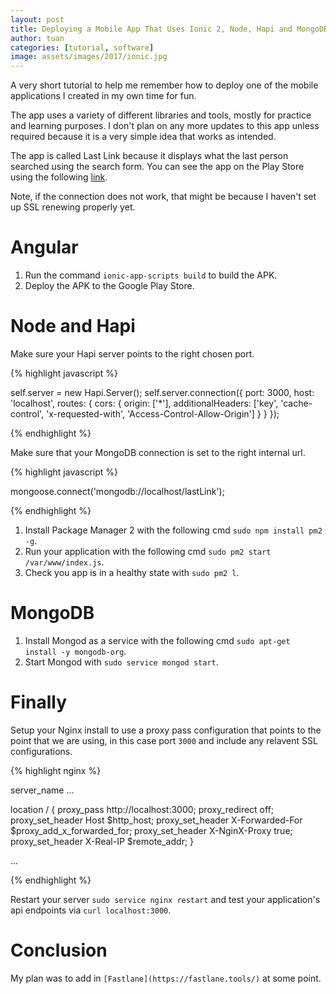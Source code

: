 ```yaml
---
layout: post
title: Deploying a Mobile App That Uses Ionic 2, Node, Hapi and MongoDB
author: tuan
categories: [tutorial, software]
image: assets/images/2017/ionic.jpg
---
```


A very short tutorial to help me remember how to deploy one of the mobile applications I created in my own time for fun. 

The app uses a variety of different libraries and tools, mostly for practice and learning purposes. I don't plan on any more updates to this app unless required because it is a very simple idea that works as intended.

The app is called Last Link because it displays what the last person searched using the search form. You can see the app on the Play Store using the following [link](https://play.google.com/store/apps/details?id=com.ntuanb.lastlink).

Note, if the connection does not work, that might be because I haven't set up SSL renewing properly yet.

# Angular

1. Run the command `ionic-app-scripts build` to build the APK.
1. Deploy the APK to the Google Play Store.

# Node and Hapi

Make sure your Hapi server points to the right chosen port.

{% highlight javascript %}

self.server = new Hapi.Server();
self.server.connection({
    port: 3000, 
    host: 'localhost',
    routes: {
        cors: {
            origin: ['*'],
            additionalHeaders: ['key', 'cache-control', 'x-requested-with', 'Access-Control-Allow-Origin']
        }
    }
});

{% endhighlight %}

Make sure that your MongoDB connection is set to the right internal url.

{% highlight javascript %}

mongoose.connect('mongodb://localhost/lastLink');

{% endhighlight %}

1. Install Package Manager 2 with the following cmd `sudo npm install pm2 -g`.
1. Run your application with the following cmd `sudo pm2 start /var/www/index.js`.
1. Check you app is in a healthy state with `sudo pm2 l`.

# MongoDB

1. Install Mongod as a service with the following cmd `sudo apt-get install -y mongodb-org`.
1. Start Mongod with `sudo service mongod start`.

# Finally
Setup your Nginx install to use a proxy pass configuration that points to the point that we are using, in this case port `3000` and include any relavent SSL configurations.

{% highlight nginx %}

server_name ...

location / {
    proxy_pass http://localhost:3000;
    proxy_redirect off;
    proxy_set_header Host $http_host;
    proxy_set_header X-Forwarded-For $proxy_add_x_forwarded_for;
    proxy_set_header X-NginX-Proxy true;
    proxy_set_header X-Real-IP $remote_addr;
}

...

{% endhighlight %}

Restart your server `sudo service nginx restart` and test your application's api endpoints via `curl localhost:3000`.

# Conclusion

My plan was to add in `[Fastlane](https://fastlane.tools/)` at some point.